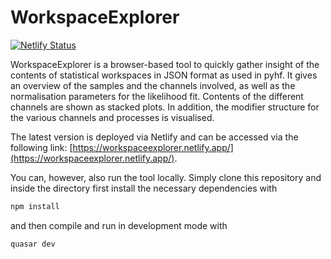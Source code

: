 # WorkspaceExplorer

[![Netlify Status](https://api.netlify.com/api/v1/badges/9f218a2a-d9b9-44ee-b5dc-49a18cc059a1/deploy-status)](https://app.netlify.com/sites/workspaceexplorer/deploys)

WorkspaceExplorer is a browser-based tool to quickly gather insight of the contents of statistical workspaces in JSON format as used in pyhf.
It gives an overview of the samples and the channels involved, as well as the normalisation parameters for the likelihood fit.
Contents of the different channels are shown as stacked plots.
In addition, the modifier structure for the various channels and processes is visualised.

The latest version is deployed via Netlify and can be accessed via the following link: [https://workspaceexplorer.netlify.app/](https://workspaceexplorer.netlify.app/).

You can, however, also run the tool locally. Simply clone this repository and inside the directory first install the necessary dependencies with

```sh
npm install
```

and then compile and run in development mode with

```sh
quasar dev
```
